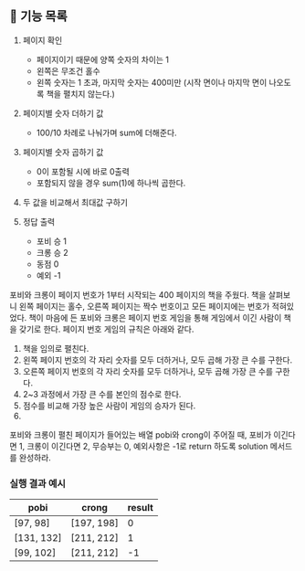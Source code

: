 ## 🚀 기능 목록

1. 페이지 확인
    - 페이지이기 때문에 양쪽 숫자의 차이는 1
    - 왼쪽은 무조건 홀수
    - 왼쪽 숫자는 1 초과, 마지막 숫자는 400미만
      (시작 면이나 마지막 면이 나오도록 책을 펼치지 않는다.)

2. 페이지별 숫자 더하기 값
    - 100/10 차례로 나눠가며 sum에 더해준다.

3. 페이지별 숫자 곱하기 값
    - 0이 포함될 시에 바로 0출력
    - 포함되지 않을 경우 sum(1)에 하나씩 곱한다.

4. 두 값을 비교해서 최대값 구하기

5. 정답 출력
    - 포비 승 1
    - 크롱 승 2
    - 동점 0
    - 예외 -1

포비와 크롱이 페이지 번호가 1부터 시작되는 400 페이지의 책을 주웠다. 책을 살펴보니 왼쪽 페이지는 홀수, 오른쪽 페이지는 짝수 번호이고 모든 페이지에는 번호가 적혀있었다. 책이 마음에 든 포비와 크롱은 페이지 번호 게임을 통해 게임에서 이긴 사람이 책을 갖기로 한다. 페이지 번호 게임의 규칙은 아래와 같다.

1. 책을 임의로 펼친다.
2. 왼쪽 페이지 번호의 각 자리 숫자를 모두 더하거나, 모두 곱해 가장 큰 수를 구한다.
3. 오른쪽 페이지 번호의 각 자리 숫자를 모두 더하거나, 모두 곱해 가장 큰 수를 구한다.
4. 2~3 과정에서 가장 큰 수를 본인의 점수로 한다.
5. 점수를 비교해 가장 높은 사람이 게임의 승자가 된다.
6. 

포비와 크롱이 펼친 페이지가 들어있는 배열 pobi와 crong이 주어질 때, 포비가 이긴다면 1, 크롱이 이긴다면 2, 무승부는 0, 예외사항은 -1로 return 하도록 solution 메서드를 완성하라.


### 실행 결과 예시

| pobi       | crong      | result |
| ---------- | ---------- | ------ |
| [97, 98]   | [197, 198] | 0      |
| [131, 132] | [211, 212] | 1      |
| [99, 102]  | [211, 212] | -1     |

